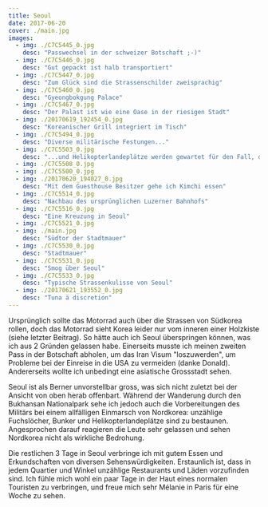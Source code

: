 ```yaml
---
title: Seoul
date: 2017-06-20
cover: ./main.jpg
images:
  - img: ./C7C5445_0.jpg
    desc: "Passwechsel in der schweizer Botschaft ;-)"
  - img: ./C7C5446_0.jpg
    desc: "Gut gepackt ist halb transportiert"
  - img: ./C7C5447_0.jpg
    desc: "Zum Glück sind die Strassenschilder zweisprachig"
  - img: ./C7C5460_0.jpg
    desc: "Gyeongbokgung Palace"
  - img: ./C7C5467_0.jpg
    desc: "Der Palast ist wie eine Oase in der riesigen Stadt"
  - img: ./20170619_192454_0.jpg
    desc: "Koreanischer Grill integriert im Tisch"
  - img: ./C7C5494_0.jpg
    desc: "Diverse militärische Festungen..."
  - img: ./C7C5503_0.jpg
    desc: "...und Helikopterlandeplätze werden gewartet für den Fall, dass Nordkorea angreift."
  - img: ./C7C5508_0.jpg
  - img: ./C7C5500_0.jpg
  - img: ./20170620_194027_0.jpg
    desc: "Mit dem Guesthouse Besitzer gehe ich Kimchi essen"
  - img: ./C7C5514_0.jpg
    desc: "Nachbau des ursprünglichen Luzerner Bahnhofs"
  - img: ./C7C5516_0.jpg
    desc: "Eine Kreuzung in Seoul"
  - img: ./C7C5521_0.jpg
  - img: ./main.jpg
    desc: "Südtor der Stadtmauer"
  - img: ./C7C5530_0.jpg
    desc: "Stadtmauer"
  - img: ./C7C5531_0.jpg
    desc: "Smog über Seoul"
  - img: ./C7C5533_0.jpg
    desc: "Typische Strassenkulisse von Seoul"
  - img: ./20170621_193552_0.jpg
    desc: "Tuna ä discretion"
---
```


Ursprünglich sollte das Motorrad auch über die Strassen von Südkorea rollen, doch das Motorrad sieht Korea leider nur vom inneren einer Holzkiste (siehe letzter Beitrag). So hätte auch ich Seoul überspringen können, was ich aus 2 Gründen gelassen habe. Einerseits musste ich meinen zweiten Pass in der Botschaft abholen, um das Iran Visum "loszuwerden", um Probleme bei der Einreise in die USA zu vermeiden (danke Donald). Andererseits wollte ich unbedingt eine asiatische Grossstadt sehen.

Seoul ist als Berner unvorstellbar gross, was sich nicht zuletzt bei der Ansicht von oben herab offenbart. Während der Wanderung durch den Bukhansan Nationalpark sehe ich jedoch auch die Vorbereitungen des Militärs bei einem allfälligen Einmarsch von Nordkorea: unzählige Fuchslöcher, Bunker und Helikopterlandeplätze sind zu bestaunen. Angesprochen darauf reagieren die Leute sehr gelassen und sehen Nordkorea nicht als wirkliche Bedrohung.

Die restlichen 3 Tage in Seoul verbringe ich mit gutem Essen und Erkundschaften von diversen Sehenswürdigkeiten. Erstaunlich ist, dass in jedem Quartier und Winkel unzählige Restaurants und Läden vorzufinden sind. Ich fühle mich wohl ein paar Tage in der Haut eines normalen Touristen zu verbringen, und freue mich sehr Mélanie in Paris für eine Woche zu sehen.